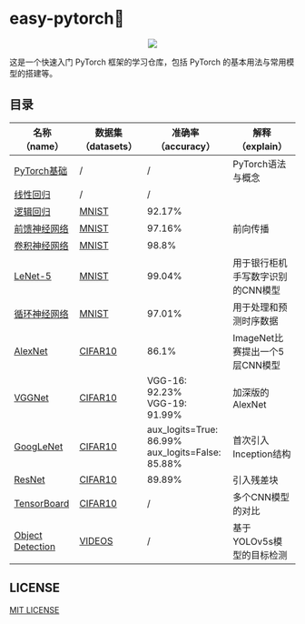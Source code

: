 # easy-pytorch🔖

<p align='center'>
    <a href="https://github.com/pytorch"> 
        <img src="https://www.vectorlogo.zone/logos/pytorch/pytorch-icon.svg"> 
    </a>
</p>

这是一个快速入门 PyTorch 框架的学习仓库，包括 PyTorch 的基本用法与常用模型的搭建等。

## 目录

<div align="center">

|名称（name）|数据集（datasets）|准确率（accuracy）|解释（explain）|
|--|--|--|--|
|[PyTorch基础](./introduce/pytorch_basics.ipynb)|/|/|PyTorch语法与概念|
|[线性回归](./introduce/linear_regression.ipynb)|/|/||
|[逻辑回归](./introduce/logistic_regression.ipynb)|[MNIST](./data/MNIST/)|92.17%||
|[前馈神经网络](./introduce/feedforward_neural_network.ipynb)|[MNIST](./data/MNIST/)|97.16%|前向传播|
|[卷积神经网络](./introduce/convolutional_neural_network.ipynb)|[MNIST](./data/MNIST/)|98.8%||
|[LeNet-5](./networks/lenet-5.ipynb)|[MNIST](./data/MNIST/)|99.04%|用于银行柜机手写数字识别的CNN模型|
|[循环神经网络](./networks/recurrent_neural_network.ipynb)|[MNIST](./data/MNIST/)|97.01%|用于处理和预测时序数据|
|[AlexNet](./networks/alexnet.ipynb)|[CIFAR10](./data/CIFAR10/)|86.1%|ImageNet比赛提出一个5层CNN模型|
|[VGGNet](./networks/vggnet.ipynb)|[CIFAR10](./data/CIFAR10/)|VGG-16: 92.23%<br />VGG-19: 91.99%|加深版的AlexNet|
|[GoogLeNet](./networks/googlenet.ipynb)|[CIFAR10](./data/CIFAR10/)|aux_logits=True: 86.99%<br />aux_logits=False: 85.88%|首次引入Inception结构|
|[ResNet](./networks/resnet.ipynb)|[CIFAR10](./data/CIFAR10/)|89.89%|引入残差块|
|[TensorBoard](./networks/comparison.ipynb)|[CIFAR10](./data/CIFAR10/)|/|多个CNN模型的对比|
|[Object Detection](./video_detection.ipynb)|[VIDEOS](./data/VIDEOS/input/)|/|基于YOLOv5s模型的目标检测|

</div>

## LICENSE
[MIT LICENSE](./LICENSE)